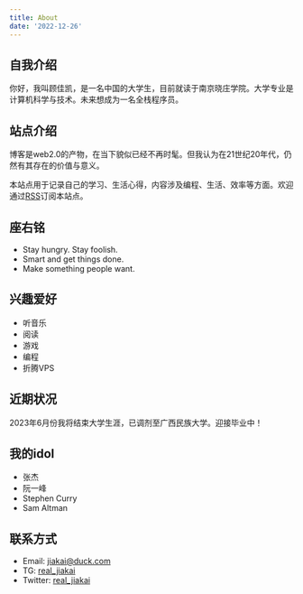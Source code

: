 ```yaml
---
title: About
date: '2022-12-26'
---
```


## 自我介绍

你好，我叫顾佳凯，是一名中国的大学生，目前就读于南京晓庄学院。大学专业是计算机科学与技术。未来想成为一名全栈程序员。

## 站点介绍

博客是web2.0的产物，在当下貌似已经不再时髦。但我认为在21世纪20年代，仍然有其存在的价值与意义。

本站点用于记录自己的学习、生活心得，内容涉及编程、生活、效率等方面。欢迎通过[RSS](https://blog.gujiakai.top/index.xml)订阅本站点。

## 座右铭

- Stay hungry. Stay foolish.
- Smart and get things done.
- Make something people want.

## 兴趣爱好

- 听音乐
- 阅读
- 游戏
- 编程
- 折腾VPS

## 近期状况

2023年6月份我将结束大学生涯，已调剂至广西民族大学。迎接毕业中！

## 我的idol

- 张杰
- 阮一峰
- Stephen Curry
- Sam Altman

## 联系方式

- Email: [jiakai@duck.com](mailto:jiakai@duck.com)
- TG: [real_jiakai](https://t.me/real_jiakai)
- Twitter: [real_jiakai](https://twitter.com/real_jiakai)